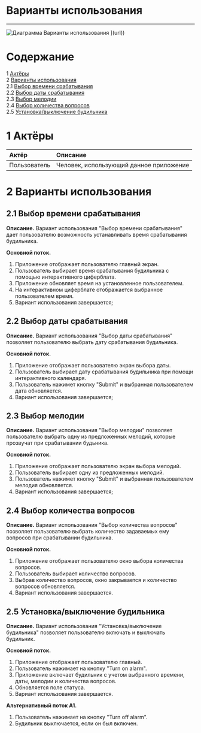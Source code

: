 ﻿# Варианты использования
---

![Диаграмма Варианты использования](https://user-images.githubusercontent.com/38924756/48234938-cbfd2a80-e3cc-11e8-9aaf-c6409da7a983.PNG)
](url))

# Содержание
1 [Актёры](#1) <br>
2 [Варианты использования](#2) <br>
  2.1 [Выбор времени срабатывания](#2.1) <br>
  2.2 [Выбор даты срабатывания](#2.2) <br>
  2.3 [Выбор мелодии](#2.3) <br>
  2.4 [Выбор количества вопросов](#2.4) <br>
  2.5 [Установка/выключение  будильника](#2.5) <br>
  
<a name="1"/>

# 1 Актёры

| Актёр | Описание |
|:--|:--|
| Пользователь | Человек, использующий данное приложение |

<a name="2"/>

# 2 Варианты использования

<a name="2.1"/>

## 2.1 Выбор времени срабатывания

**Описание.** Вариант использования "Выбор времени срабатывания" дает пользователю возможность устанавливать время срабатывания будильника.

**Основной поток.**
1. Приложение отображает пользователю главный экран.
2. Пользователь выбирает время срабатывания будильника с помощью интерактивного циферблата.
3. Приложение обновляет время на установленное пользователем.
4. На интерактивном циферблате отображается выбранное пользователем время.
5. Вариант использования завершается;

<a name="2.2"/>

## 2.2 Выбор даты срабатывания

**Описание.** Вариант использования "Выбор даты срабатывания" позволяет пользователю выбрать дату срабатывания будильника.

**Основной поток.**
1. Приложение отображает пользователю экран выбора даты.
2. Пользователь выбирает дату срабатывания будильника при помощи интерактивного календаря.
3. Пользователь нажимет кнопку "Submit" и выбранная пользователем дата обновляется.
4. Вариант использования завершается;

<a name="2.3"/>

## 2.3 Выбор мелодии

**Описание.** Вариант использования "Выбор мелодии" позволяет пользователю выбрать одну из предложенных мелодий, которые прозвучат при срабатывании будьника.

**Основной поток.**
1. Приложение отображает пользователю экран выбора мелодий.
2. Пользователь выбирает одну из предложенных мелодий.
3. Пользователь нажимет кнопку "Submit" и выбранная пользователем мелодия обновляется.
4. Вариант использования завершается;

<a name="2.4"/>

## 2.4 Выбор количества вопросов

**Описание.** Вариант использования "Выбор количества вопросов" позволяет пользователю выбрать количество задаваемых ему вопросов при срабатывании будильника. 

**Основной поток.**
1. Приложение отображает пользователю окно выбора количества вопросов.
2. Пользователь выбирает количество вопросов.
3. Выбрав количество вопросов, окно закрывается и количество вопросов обновляется.
4. Вариант использования завершается.

<a name="2.5"/>

## 2.5 Установка/выключение  будильника

**Описание.** Вариант использования "Установка/выключение  будильника" позволяет пользователю включать и выключать будильник. 

**Основной поток.**
1. Приложение отображает пользователю главный.
2. Пользователь нажимает на кнопку "Turn on alarm".
3. Приложение включает будильник с учетом выбранного времени, даты, мелодии и количества вопросов.
4. Обновляется поле статуса.
5. Вариант использования завершается.

**Альтернативный поток А1.**
1. Пользователь нажимает на кнопку "Turn off alarm".
2. Будильник выключается, если он был включен.
